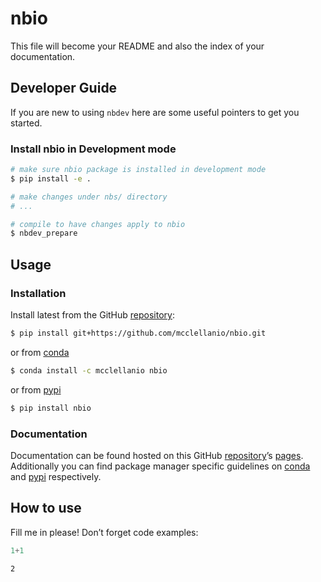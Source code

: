 # nbio


<!-- WARNING: THIS FILE WAS AUTOGENERATED! DO NOT EDIT! -->

This file will become your README and also the index of your
documentation.

## Developer Guide

If you are new to using `nbdev` here are some useful pointers to get you
started.

### Install nbio in Development mode

``` sh
# make sure nbio package is installed in development mode
$ pip install -e .

# make changes under nbs/ directory
# ...

# compile to have changes apply to nbio
$ nbdev_prepare
```

## Usage

### Installation

Install latest from the GitHub
[repository](https://github.com/mcclellanio/nbio):

``` sh
$ pip install git+https://github.com/mcclellanio/nbio.git
```

or from [conda](https://anaconda.org/mcclellanio/nbio)

``` sh
$ conda install -c mcclellanio nbio
```

or from [pypi](https://pypi.org/project/nbio/)

``` sh
$ pip install nbio
```

### Documentation

Documentation can be found hosted on this GitHub
[repository](https://github.com/mcclellanio/nbio)’s
[pages](https://mcclellanio.github.io/nbio/). Additionally you can find
package manager specific guidelines on
[conda](https://anaconda.org/mcclellanio/nbio) and
[pypi](https://pypi.org/project/nbio/) respectively.

## How to use

Fill me in please! Don’t forget code examples:

``` python
1+1
```

    2
